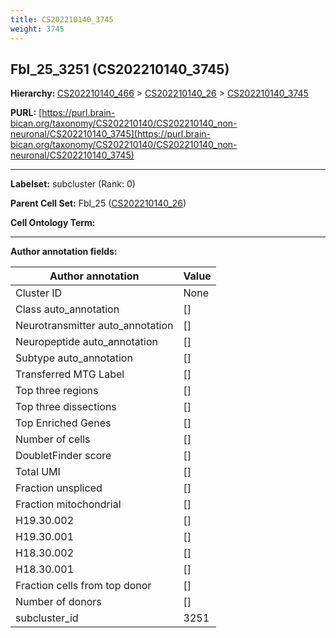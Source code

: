 ```yaml
---
title: CS202210140_3745
weight: 3745
---
```

## Fbl_25_3251 (CS202210140_3745)
<b>Hierarchy: </b>
[CS202210140_466](../CS202210140_466) >
[CS202210140_26](../CS202210140_26) >
[CS202210140_3745](../CS202210140_3745)

**PURL:** [https://purl.brain-bican.org/taxonomy/CS202210140/CS202210140_non-neuronal/CS202210140_3745](https://purl.brain-bican.org/taxonomy/CS202210140/CS202210140_non-neuronal/CS202210140_3745)

---


**Labelset:** subcluster (Rank: 0)

**Parent Cell Set:** Fbl_25 ([CS202210140_26](../CS202210140_26))



**Cell Ontology Term:** 

[MARKER GENES.]: #


---

[TRANSFERRED ANNOTATIONS.]: #


[AUTHOR ANNOTATION FIELDS.]: #


**Author annotation fields:**

| Author annotation | Value |
|-------------------|-------|
|Cluster ID|None|
|Class auto_annotation|[]|
|Neurotransmitter auto_annotation|[]|
|Neuropeptide auto_annotation|[]|
|Subtype auto_annotation|[]|
|Transferred MTG Label|[]|
|Top three regions|[]|
|Top three dissections|[]|
|Top Enriched Genes|[]|
|Number of cells|[]|
|DoubletFinder score|[]|
|Total UMI|[]|
|Fraction unspliced|[]|
|Fraction mitochondrial|[]|
|H19.30.002|[]|
|H19.30.001|[]|
|H18.30.002|[]|
|H18.30.001|[]|
|Fraction cells from top donor|[]|
|Number of donors|[]|
|subcluster_id|3251|
